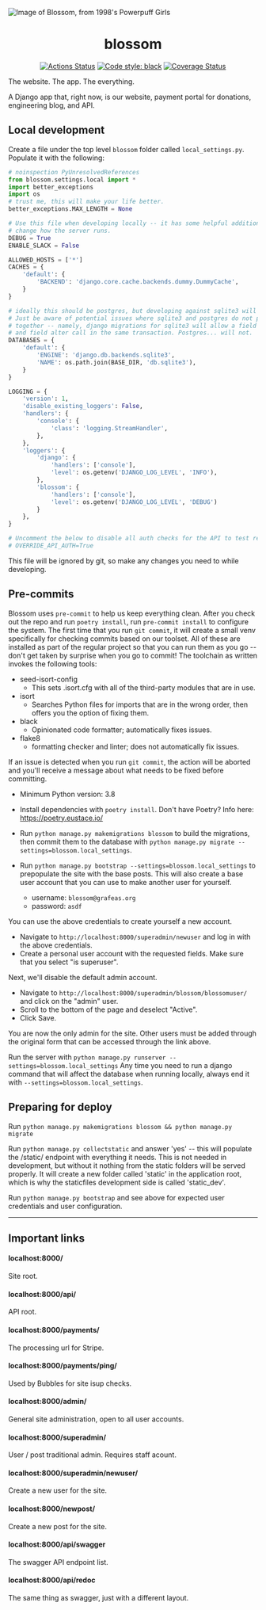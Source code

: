 ![Image of Blossom, from 1998's Powerpuff Girls](https://i.imgur.com/Rao8pA9.png)

<h1 align="center">blossom</h1>

<p align="center">
<a href="https://github.com/grafeasgroup/blossom/actions"><img alt="Actions Status" src="https://github.com/grafeasgroup/blossom/workflows/Django%20CI/badge.svg"></a>
<a href="https://github.com/psf/black"><img alt="Code style: black" src="https://img.shields.io/badge/code%20style-black-000000.svg"></a>
<a href='https://coveralls.io/github/GrafeasGroup/blossom?branch=master'><img src='https://coveralls.io/repos/github/GrafeasGroup/blossom/badge.svg?branch=master&amp;t=X9mgMK' alt='Coverage Status' /></a>
</p>

The website. The app. The everything.

A Django app that, right now, is our website, payment portal for donations, engineering blog, and API.

## Local development

Create a file under the top level `blossom` folder called `local_settings.py`. Populate it with the following:

```python
# noinspection PyUnresolvedReferences
from blossom.settings.local import *
import better_exceptions
import os
# trust me, this will make your life better.
better_exceptions.MAX_LENGTH = None

# Use this file when developing locally -- it has some helpful additions which
# change how the server runs.
DEBUG = True
ENABLE_SLACK = False

ALLOWED_HOSTS = ['*']
CACHES = {
    'default': {
        'BACKEND': 'django.core.cache.backends.dummy.DummyCache',
    }
}

# ideally this should be postgres, but developing against sqlite3 will work.
# Just be aware of potential issues where sqlite3 and postgres do not play well
# together -- namely, django migrations for sqlite3 will allow a field creation
# and field alter call in the same transaction. Postgres... will not.
DATABASES = {
    'default': {
        'ENGINE': 'django.db.backends.sqlite3',
        'NAME': os.path.join(BASE_DIR, 'db.sqlite3'),
    }
}

LOGGING = {
    'version': 1,
    'disable_existing_loggers': False,
    'handlers': {
        'console': {
            'class': 'logging.StreamHandler',
        },
    },
    'loggers': {
        'django': {
            'handlers': ['console'],
            'level': os.getenv('DJANGO_LOG_LEVEL', 'INFO'),
        },
        'blossom': {
            'handlers': ['console'],
            'level': os.getenv('DJANGO_LOG_LEVEL', 'DEBUG')
        }
    },
}

# Uncomment the below to disable all auth checks for the API to test responses.
# OVERRIDE_API_AUTH=True
```
This file will be ignored by git, so make any changes you need to while developing.

## Pre-commits

Blossom uses `pre-commit` to help us keep everything clean. After you check out the repo and run `poetry install`, run `pre-commit install` to configure the system. The first time that you run `git commit`, it will create a small venv specifically for checking commits based on our toolset. All of these are installed as part of the regular project so that you can run them as you go -- don't get taken by surprise when you go to commit! The toolchain as written invokes the following tools:

- seed-isort-config
  - This sets .isort.cfg with all of the third-party modules that are in use.
- isort
  - Searches Python files for imports that are in the wrong order, then offers you the option of fixing them.
- black
  - Opinionated code formatter; automatically fixes issues.
- flake8
  - formatting checker and linter; does not automatically fix issues.

If an issue is detected when you run `git commit`, the action will be aborted and you'll receive a message about what needs to be fixed before committing.


* Minimum Python version: 3.8

* Install dependencies with `poetry install`. Don't have Poetry? Info here: https://poetry.eustace.io/

* Run `python manage.py makemigrations blossom` to build the migrations, then commit them to the database with `python manage.py migrate --settings=blossom.local_settings`.

* Run `python manage.py bootstrap --settings=blossom.local_settings` to prepopulate the site with the base posts. This will also create a base user account that you can use to make another user for yourself.

  * username: `blossom@grafeas.org`
  * password: `asdf`

You can use the above credentials to create yourself a new account.
* Navigate to `http://localhost:8000/superadmin/newuser` and log in with the above credentials.
* Create a personal user account with the requested fields. Make sure that you select "is superuser".

Next, we'll disable the default admin account.
* Navigate to `http://localhost:8000/superadmin/blossom/blossomuser/` and click on the "admin" user.
* Scroll to the bottom of the page and deselect "Active".
* Click Save.

You are now the only admin for the site. Other users must be added through the original form that can be accessed through the link above. 

Run the server with `python manage.py runserver --settings=blossom.local_settings` Any time you need to run a django command that will affect the database when running locally, always end it with `--settings=blossom.local_settings`.

## Preparing for deploy

Run `python manage.py makemigrations blossom && python manage.py migrate`

Run `python manage.py collectstatic` and answer 'yes' -- this will populate the /static/ endpoint with everything it needs. This is not needed in development, but without it nothing from the static folders will be served properly. It will create a new folder called 'static' in the application root, which is why the staticfiles development side is called 'static_dev'.

Run `python manage.py bootstrap` and see above for expected user credentials and user configuration.

---

## Important links

#### localhost:8000/

Site root.

#### localhost:8000/api/

API root.

#### localhost:8000/payments/

The processing url for Stripe.

#### localhost:8000/payments/ping/

Used by Bubbles for site isup checks.

#### localhost:8000/admin/

General site administration, open to all user accounts.

#### localhost:8000/superadmin/

User / post traditional admin. Requires staff acount.

#### localhost:8000/superadmin/newuser/

Create a new user for the site.

#### localhost:8000/newpost/

Create a new post for the site.

#### localhost:8000/api/swagger

The swagger API endpoint list.

#### localhost:8000/api/redoc

The same thing as swagger, just with a different layout.
